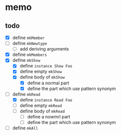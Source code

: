 memo
====

todo
----

* [x] define `mkMember`
* [ ] define `mkNewtype`
	+ [ ] add deriving arguments
* [x] define `mkMembers`
* [x] define `mkShow`
	+ [x] define `instance Show Foo`
	+ [x] define empty `mkShow`
	+ [x] define body of `mkShow`
		- [x] define a normal part
		- [x] define the part which use pattern synonym
* [ ] define `mkRead`
	+ [x] define `instance Read Foo`
	+ [ ] define empty `mkRead`
	+ [ ] define body of `mkRead`
		- [ ] define a nowmrl part
		- [ ] define the part which use pattern synonym
* [ ] define `mkAll`
